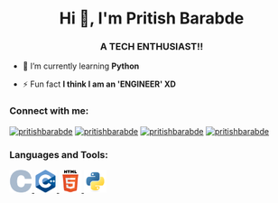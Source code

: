 <h1 align="center">Hi 👋, I'm Pritish Barabde</h1>
<h3 align="center">A TECH ENTHUSIAST!!</h3>

- 🌱 I’m currently learning **Python**

- ⚡ Fun fact **I think I am an 'ENGINEER' XD**

<h3 align="left">Connect with me:</h3>
<p align="left">
<a href="https://twitter.com/pritishbarabde" target="blank"><img align="center" src="https://cdn.jsdelivr.net/npm/simple-icons@3.0.1/icons/twitter.svg" alt="pritishbarabde" height="30" width="40" /></a>
<a href="https://linkedin.com/in/pritishbarabde" target="blank"><img align="center" src="https://cdn.jsdelivr.net/npm/simple-icons@3.0.1/icons/linkedin.svg" alt="pritishbarabde" height="30" width="40" /></a>
<a href="https://fb.com/pritishbarabde" target="blank"><img align="center" src="https://cdn.jsdelivr.net/npm/simple-icons@3.0.1/icons/facebook.svg" alt="pritishbarabde" height="30" width="40" /></a>
<a href="https://instagram.com/pritishbarabde" target="blank"><img align="center" src="https://cdn.jsdelivr.net/npm/simple-icons@3.0.1/icons/instagram.svg" alt="pritishbarabde" height="30" width="40" /></a>
</p>

<h3 align="left">Languages and Tools:</h3>
<p align="left"> <a href="https://www.cprogramming.com/" target="_blank"> <img src="https://raw.githubusercontent.com/devicons/devicon/master/icons/c/c-original.svg" alt="c" width="40" height="40"/> </a> <a href="https://www.w3schools.com/cpp/" target="_blank"> <img src="https://raw.githubusercontent.com/devicons/devicon/master/icons/cplusplus/cplusplus-original.svg" alt="cplusplus" width="40" height="40"/> </a> <a href="https://www.w3.org/html/" target="_blank"> <img src="https://raw.githubusercontent.com/devicons/devicon/master/icons/html5/html5-original-wordmark.svg" alt="html5" width="40" height="40"/> </a> <a href="https://www.python.org" target="_blank"> <img src="https://raw.githubusercontent.com/devicons/devicon/master/icons/python/python-original.svg" alt="python" width="40" height="40"/> </a> </p>
